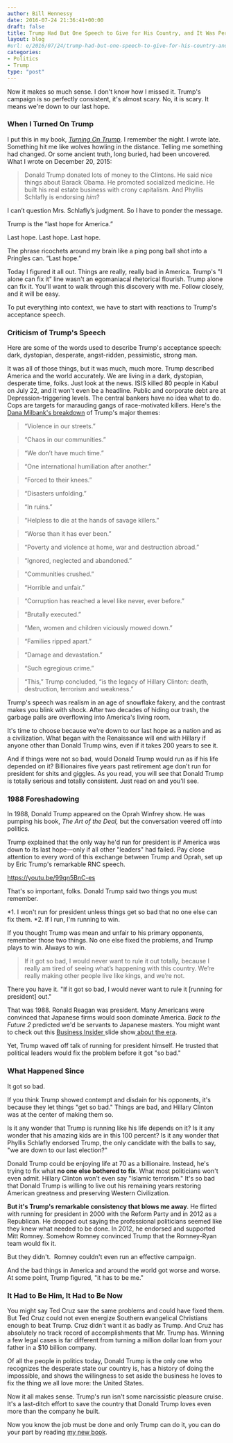 ```yaml
---
author: Bill Hennessy
date: 2016-07-24 21:36:41+00:00
draft: false
title: Trump Had But One Speech to Give for His Country, and It Was Perfect
layout: blog
#url: e/2016/07/24/trump-had-but-one-speech-to-give-for-his-country-and-it-was-perfect/
categories:
- Politics
- Trump
type: "post"
---
```


Now it makes so much sense. I don't know how I missed it. Trump's campaign is so perfectly consistent, it's almost scary. No, it is scary. It means we're down to our last hope.



### When I Turned On Trump



I put this in my book, [_Turning On Trump_](https://hennessysview.com/turning-on-trump/). I remember the night. I wrote late. Something hit me like wolves howling in the distance. Telling me something had changed. Or some ancient truth, long buried, had been uncovered. What I wrote on December 20, 2015:



> Donald Trump donated lots of money to the Clintons. He said nice things about Barack Obama. He promoted socialized medicine. He built his real estate business with crony capitalism. And Phyllis Schlafly is endorsing _him_?

I can’t question Mrs. Schlafly’s judgment. So I have to ponder the message.

Trump is the “last hope for America.”

Last hope. Last hope. Last hope.

The phrase ricochets around my brain like a ping pong ball shot into a Pringles can. “Last hope.”



Today I figured it all out. Things are really, really bad in America. Trump's "I alone can fix it" line wasn't an egomaniacal rhetorical flourish. Trump alone can fix it. You'll want to walk through this discovery with me. Follow closely, and it will be easy.

To put everything into context, we have to start with reactions to Trump's acceptance speech.



### Criticism of Trump's Speech



Here are some of the words used to describe Trump's acceptance speech: dark, dystopian, desperate, angst-ridden, pessimistic, strong man.

It was all of those things, but it was much, much more. Trump described America and the world accurately. We are living in a dark, dystopian, desperate time, folks. Just look at the news. ISIS killed 80 people in Kabul on July 22, and it won't even be a headline. Public and corporate debt are at Depression-triggering levels. The central bankers have no idea what to do. Cops are targets for marauding gangs of race-motivated killers. Here's the [Dana Milbank's breakdown](https://www.washingtonpost.com/opinions/donald-trumps-terrible-horrible-no-good-very-bad-america/2016/07/22/0d508ca8-4ffe-11e6-aa14-e0c1087f7583_story.html) of Trump's major themes:



> 

> 
> “Violence in our streets.”
> 
> 

> 
> “Chaos in our communities.”
> 
> 

> 
> “We don’t have much time.”
> 
> 

> 
> “One international humiliation after another.”
> 
> 

> 
> “Forced to their knees.”
> 
> 

> 
> “Disasters unfolding.”
> 
> 

> 
> “In ruins.”
> 
> 

> 
> “Helpless to die at the hands of savage killers.”
> 
> 

> 
> “Worse than it has ever been.”
> 
> 

> 
> “Poverty and violence at home, war and destruction abroad.”
> 
> 

> 
> “Ignored, neglected and abandoned.”
> 
> 

> 
> “Communities crushed.”
> 
> 

> 
> “Horrible and unfair.”
> 
> 

> 
> “Corruption has reached a level like never, ever before.”
> 
> 

> 
> “Brutally executed.”
> 
> 

> 
> “Men, women and children viciously mowed down.”
> 
> 

> 
> “Families ripped apart.”
> 
> 

> 
> “Damage and devastation.”
> 
> 

> 
> “Such egregious crime.”
> 
> 

> 
> “This,” Trump concluded, “is the legacy of Hillary Clinton: death, destruction, terrorism and weakness.”
> 
> 




Trump's speech was realism in an age of snowflake fakery, and the contrast makes you blink with shock. After two decades of hiding our trash, the garbage pails are overflowing into America's living room.

It's time to choose because we're down to our last hope as a nation and as a civilization. What began with the Renaissance will end with Hillary if anyone other than Donald Trump wins, even if it takes 200 years to see it.

And if things were not so bad, would Donald Trump would run as if his life depended on it? Billionaires five years past retirement age don't run for president for shits and giggles. As you read, you will see that Donald Trump is totally serious and totally consistent. Just read on and you'll see.



### 1988 Foreshadowing



In 1988, Donald Trump appeared on the Oprah Winfrey show. He was pumping his book, _The Art of the Deal,_ but the conversation veered off into politics.

Trump explained that the only way he'd run for president is if America was down to its last hope—only if all other "leaders" had failed. Pay close attention to every word of this exchange between Trump and Oprah, set up by Eric Trump's remarkable RNC speech.

https://youtu.be/99qn5BnC-es



That's so important, folks. Donald Trump said two things you must remember.




*1. I won't run for president unless things get so bad that no one else can fix them.
*2. If I run, I'm running to win.


If you thought Trump was mean and unfair to his primary opponents, remember those two things. No one else fixed the problems, and Trump plays to win. Always to win.



> If it got so bad, I would never want to rule it out totally, because I really am tired of seeing what’s happening with this country. We’re really making other people live like kings, and we’re not.



There you have it. "If it got so bad, I would never want to rule it [running for president] out."

That was 1988. Ronald Reagan was president. Many Americans were convinced that Japanese firms would soon dominate America. _Back to the Future 2_ predicted we'd be servants to Japanese masters. You might want to check out this [Business Insider ](https://www.businessinsider.com/japans-eighties-america-buying-spree-2014-9?op=1)slide show[ about the era](https://www.businessinsider.com/japans-eighties-america-buying-spree-2014-9?op=1).

Yet, Trump waved off talk of running for president himself. He trusted that political leaders would fix the problem before it got "so bad."



### What Happened Since



It got so bad.

If you think Trump showed contempt and disdain for his opponents, it's because they let things "get so bad." Things are bad, and Hillary Clinton was at the center of making them so.

Is it any wonder that Trump is running like his life depends on it? Is it any wonder that his amazing kids are in this 100 percent? Is it any wonder that Phyllis Schlafly endorsed Trump, the only candidate with the balls to say, "we are down to our last election?"

Donald Trump could be enjoying life at 70 as a billionaire. Instead, he's trying to fix what **no one else bothered to fix**. What most politicians won't even admit. Hillary Clinton won't even say "Islamic terrorism." It's so bad that Donald Trump is willing to live out his remaining years restoring American greatness and preserving Western Civilization.

**But it's Trump's remarkable consistency that blows me away**. He flirted with running for president in 2000 with the Reform Party and in 2012 as a Republican. He dropped out saying the professional politicians seemed like they knew what needed to be done. In 2012, he endorsed and supported Mitt Romney. Somehow Romney convinced Trump that the Romney-Ryan team would fix it.

But they didn't.  Romney couldn't even run an effective campaign.

And the bad things in America and around the world got worse and worse. At some point, Trump figured, "it has to be me."



### It Had to Be Him, It Had to Be Now



You might say Ted Cruz saw the same problems and could have fixed them. But Ted Cruz could not even energize Southern evangelical Christians enough to beat Trump. Cruz didn't want it as badly as Trump. And Cruz has absolutely no track record of accomplishments that Mr. Trump has. Winning a few legal cases is far different from turning a million dollar loan from your father in a $10 billion company.

Of all the people in politics today, Donald Trump is the only one who recognizes the desperate state our country is, has a history of doing the impossible, and shows the willingness to set aside the business he loves to fix the thing we all love more: the United States.

Now it all makes sense. Trump's run isn't some narcissistic pleasure cruise. It's a last-ditch effort to save the country that Donald Trump loves even more than the company he built.

Now you know the job must be done and only Trump can do it, you can do your part by reading [my new book](https://hennessysview.com/turning-on-trump/).
